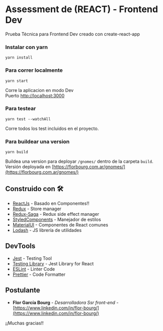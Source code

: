 # Assessment de (REACT) - Frontend Dev

Prueba Técnica para Frontend Dev creado con create-react-app

### Instalar con yarn

`yarn install`

### Para correr localmente

`yarn start`

Corre la aplicacion en modo Dev\
Puerto [http://localhost:3000](http://localhost:3000)

### Para testear

`yarn test --watchAll`

Corre todos los test incluidos en el proyecto.

### Para buildear una version

`yarn build`

Buildea una version para deployar `/gnomes/` dentro de la carpeta `build`.\
Versión deployada en [https://florbourg.com.ar/gnomes/](https://florbourg.com.ar/gnomes/)

## Construido con 🛠️

- [ReactJs](https://es.reactjs.org/) - Basado en Componentes!!
- [Redux](https://es.redux.js.org/) - Store manager
- [Redux-Saga](https://redux-saga.js.org/) - Redux side effect manager
- [StyledComponents](https://styled-components.com/) - Manejador de estilos
- [MaterialUI](https://material-ui.com/) - Componentes de React comunes
- [Lodash](https://lodash.com/) - JS librería de utilidades

## DevTools

- [Jest](https://jestjs.io/) - Testing Tool
- [Testing Library](https://testing-library.com/) - Jest Library for React
- [ESLint](https://eslint.org/) - Linter Code
- [Prettier](https://prettier.io/) - Code Formatter

## Postulante

- **Flor García Bourg** - _Desarrolladora Ssr front-end_ - [https://www.linkedin.com/in/flor-bourg/](https://www.linkedin.com/in/flor-bourg/)

¡¡Muchas gracias!!
